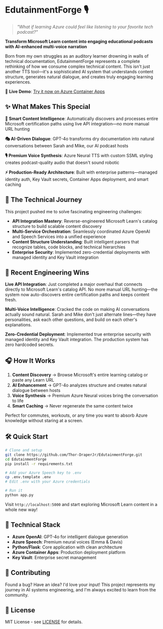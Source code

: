 # EdutainmentForge 🎙️

> *"What if learning Azure could feel like listening to your favorite tech podcast?"*

**Transform Microsoft Learn content into engaging educational podcasts with AI-enhanced multi-voice narration**

Born from my own struggles as an auditory learner drowning in walls of technical documentation, EdutainmentForge represents a complete rethinking of how we consume complex technical content. This isn't just another TTS tool—it's a sophisticated AI system that understands content structure, generates natural dialogue, and creates truly engaging learning experiences.

🚀 **Live Demo**: [Try it now on Azure Container Apps](https://edutainmentforge-app.happymeadow-088e7533.eastus.azurecontainerapps.io/)

## ✨ What Makes This Special

**🧠 Smart Content Intelligence**: Automatically discovers and processes entire Microsoft certification paths using live API integration—no more manual URL hunting

**🎭 AI-Driven Dialogue**: GPT-4o transforms dry documentation into natural conversations between Sarah and Mike, our AI podcast hosts

**🎙️ Premium Voice Synthesis**: Azure Neural TTS with custom SSML styling creates podcast-quality audio that doesn't sound robotic

**⚡ Production-Ready Architecture**: Built with enterprise patterns—managed identity auth, Key Vault secrets, Container Apps deployment, and smart caching

## 🎯 The Technical Journey

This project pushed me to solve fascinating engineering challenges:

- **API Integration Mastery**: Reverse-engineered Microsoft Learn's catalog structure to build scalable content discovery
- **Multi-Service Orchestration**: Seamlessly coordinated Azure OpenAI and Speech Services into a unified experience  
- **Content Structure Understanding**: Built intelligent parsers that recognize tables, code blocks, and technical hierarchies
- **Enterprise Security**: Implemented zero-credential deployments with managed identity and Key Vault integration

## 🚀 Recent Engineering Wins

**Live API Integration**: Just completed a major overhaul that connects directly to Microsoft Learn's catalog API. No more manual URL hunting—the system now auto-discovers entire certification paths and keeps content fresh.

**Multi-Voice Intelligence**: Cracked the code on making AI conversations actually sound natural. Sarah and Mike don't just alternate lines—they have personalities, ask each other questions, and build on each other's explanations.

**Zero-Credential Deployment**: Implemented true enterprise security with managed identity and Key Vault integration. The production system has zero hardcoded secrets.

## 🎧 How It Works

1. **Content Discovery** → Browse Microsoft's entire learning catalog or paste any Learn URL
2. **AI Enhancement** → GPT-4o analyzes structure and creates natural dialogue between hosts  
3. **Voice Synthesis** → Premium Azure Neural voices bring the conversation to life
4. **Smart Caching** → Never regenerate the same content twice

Perfect for commutes, workouts, or any time you want to absorb Azure knowledge without staring at a screen.

## 🛠️ Quick Start

```bash
# Clone and setup
git clone https://github.com/Thor-DraperJr/EdutainmentForge.git
cd EdutainmentForge
pip install -r requirements.txt

# Add your Azure Speech key to .env
cp .env.template .env
# Edit .env with your Azure credentials

# Run it
python app.py
```

Visit `http://localhost:5000` and start exploring Microsoft Learn content in a whole new way!

## 🎯 Technical Stack

- **Azure OpenAI**: GPT-4o for intelligent dialogue generation
- **Azure Speech**: Premium neural voices (Emma & Davis)
- **Python/Flask**: Core application with clean architecture  
- **Azure Container Apps**: Production deployment platform
- **Key Vault**: Enterprise secret management

## 🤝 Contributing

Found a bug? Have an idea? I'd love your input! This project represents my journey in AI systems engineering, and I'm always excited to learn from the community.

## 📄 License

MIT License - see [LICENSE](LICENSE) for details.

